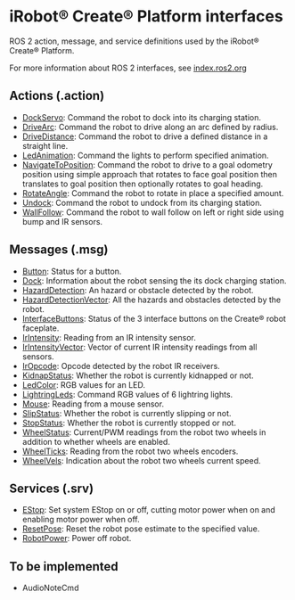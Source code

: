 # iRobot® Create® Platform interfaces

ROS 2 action, message, and service definitions used by the iRobot® Create® Platform.

For more information about ROS 2 interfaces, see [index.ros2.org](https://index.ros.org/doc/ros2/Concepts/About-ROS-Interfaces/)

## Actions (.action)
* [DockServo](action/DockServo.action): Command the robot to dock into its charging station.
* [DriveArc](action/DriveArc.action): Command the robot to drive along an arc defined by radius.
* [DriveDistance](action/DriveDistance.action): Command the robot to drive a defined distance in a straight line.
* [LedAnimation](action/LedAnimation.action): Command the lights to perform specified animation.
* [NavigateToPosition](action/NavigateToPosition.action): Command the robot to drive to a goal odometry position using simple approach that rotates to face goal position then translates to goal position then optionally rotates to goal heading.
* [RotateAngle](action/RotateAngle.action): Command the robot to rotate in place a specified amount.
* [Undock](action/Undock.action): Command the robot to undock from its charging station.
* [WallFollow](action/WallFollow.action): Command the robot to wall follow on left or right side using bump and IR sensors.

## Messages (.msg)
* [Button](msg/Button.msg): Status for a button.
* [Dock](msg/Dock.msg): Information about the robot sensing the its dock charging station.
* [HazardDetection](msg/HazardDetection.msg): An hazard or obstacle detected by the robot.
* [HazardDetectionVector](msg/HazardDetectionVector.msg): All the hazards and obstacles detected by the robot.
* [InterfaceButtons](msg/InterfaceButtons.msg): Status of the 3 interface buttons on the Create® robot faceplate.
* [IrIntensity](msg/IrIntensity.msg): Reading from an IR intensity sensor.
* [IrIntensityVector](msg/IrIntensityVector.msg): Vector of current IR intensity readings from all sensors.
* [IrOpcode](msg/IrOpcode.msg): Opcode detected by the robot IR receivers.
* [KidnapStatus](msg/KidnapStatus.msg): Whether the robot is currently kidnapped or not.
* [LedColor](msg/LedColor.msg): RGB values for an LED.
* [LightringLeds](msg/LightringLeds.msg): Command RGB values of 6 lightring lights.
* [Mouse](msg/Mouse.msg): Reading from a mouse sensor.
* [SlipStatus](msg/SlipStatus.msg): Whether the robot is currently slipping or not.
* [StopStatus](msg/StopStatus.msg): Whether the robot is currently stopped or not.
* [WheelStatus](msg/WheelStatus.msg): Current/PWM readings from the robot two wheels in addition to whether wheels are enabled.
* [WheelTicks](msg/WheelTicks.msg): Reading from the robot two wheels encoders.
* [WheelVels](msg/WheelVels.msg): Indication about the robot two wheels current speed.

## Services (.srv)
* [EStop](srv/EStop.srv): Set system EStop on or off, cutting motor power when on and enabling motor power when off.
* [ResetPose](src/ResetPose.srv): Reset the robot pose estimate to the specified value.
* [RobotPower](srv/RobotPower.srv): Power off robot.

## To be implemented
* AudioNoteCmd
